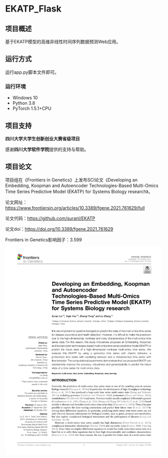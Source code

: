 # EKATP_Flask

## 项目概述

基于EKATP模型的高维非线性时间序列数据预测Web应用。

## 运行方式

运行app.py脚本文件即可。

### 运行环境

- Windows 10
- Python 3.8
- PyTorch 1.5.1+CPU

## 项目支持

**四川大学大学生创新创业大赛省级项目**

感谢**四川大学软件学院**提供的支持与帮助。

## 项目论文

项目组在《Frontiers in Genetics》上发布SCI论文《Developing an Embedding, Koopman and Autoencoder Technologies-Based Multi-Omics Time Series Predictive Model (EKATP) for Systems Biology research》。

论文网址：https://www.frontiersin.org/articles/10.3389/fgene.2021.761629/full

论文代码：https://github.com/suranl/EKATP

论文doi：https://doi.org/10.3389/fgene.2021.761629

Frontiers in Genetics影响因子：3.599

![img.png](./static/imgs/paper.png)
